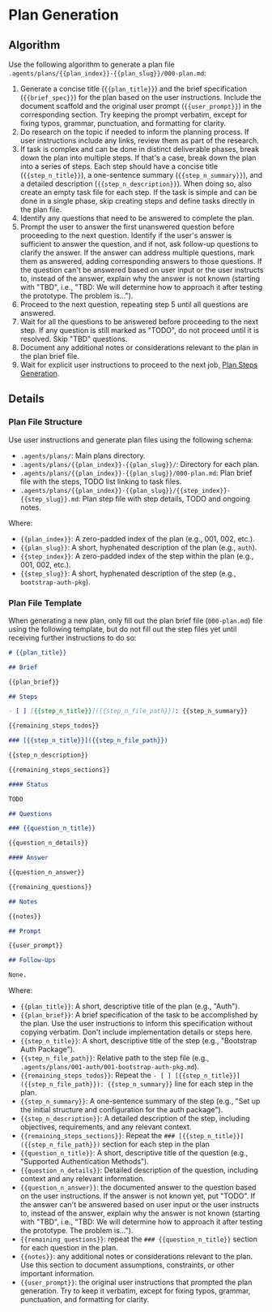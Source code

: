 # Plan Generation

## Algorithm

Use the following algorithm to generate a plan file `.agents/plans/{{plan_index}}-{{plan_slug}}/000-plan.md`:

1. Generate a concise title (`{{plan_title}}`) and the brief specification (`{{brief_spec}}`) for the plan based on the user instructions. Include the document scaffold and the original user prompt (`{{user_prompt}}`) in the corresponding section. Try keeping the prompt verbatim, except for fixing typos, grammar, punctuation, and formatting for clarity.
2. Do research on the topic if needed to inform the planning process. If user instructions include any links, review them as part of the research.
3. If task is complex and can be done in distinct deliverable phases, break down the plan into multiple steps. If that's a case, break down the plan into a series of steps. Each step should have a concise title (`{{step_n_title}}`), a one-sentence summary (`{{step_n_summary}}`), and a detailed description (`{{step_n_description}}`). When doing so, also create an empty task file for each step. If the task is simple and can be done in a single phase, skip creating steps and define tasks directly in the plan file.
4. Identify any questions that need to be answered to complete the plan.
5. Prompt the user to answer the first unanswered question before proceeding to the next question. Identify if the user's answer is sufficient to answer the question, and if not, ask follow-up questions to clarify the answer. If the answer can address multiple questions, mark them as answered, adding corresponding answers to those questions. If the question can't be answered based on user input or the user instructs to, instead of the answer, explain why the answer is not known (starting with "TBD", i.e., "TBD: We will determine how to approach it after testing the prototype. The problem is...").
6. Proceed to the next question, repeating step 5 until all questions are answered.
7. Wait for all the questions to be answered before proceeding to the next step. If any question is still marked as "TODO", do not proceed until it is resolved. Skip "TBD" questions.
8. Document any additional notes or considerations relevant to the plan in the plan brief file.
9. Wait for explicit user instructions to proceed to the next job, [Plan Steps Generation](./plan-steps-generation.md).

## Details

### Plan File Structure

Use user instructions and generate plan files using the following schema:

- `.agents/plans/`: Main plans directory.
- `.agents/plans/{{plan_index}}-{{plan_slug}}/`: Directory for each plan.
- `.agents/plans/{{plan_index}}-{{plan_slug}}/000-plan.md`: Plan brief file with the steps, TODO list linking to task files.
- `.agents/plans/{{plan_index}}-{{plan_slug}}/{{step_index}}-{{step_slug}}.md`: Plan step file with step details, TODO and ongoing notes.

Where:

- `{{plan_index}}`: A zero-padded index of the plan (e.g., 001, 002, etc.).
- `{{plan_slug}}`: A short, hyphenated description of the plan (e.g., `auth`).
- `{{step_index}}`: A zero-padded index of the step within the plan (e.g., 001, 002, etc.).
- `{{step_slug}}`: A short, hyphenated description of the step (e.g., `bootstrap-auth-pkg`).

### Plan File Template

When generating a new plan, only fill out the plan brief file (`000-plan.md`) file using the following template, but do not fill out the step files yet until receiving further instructions to do so:

```md
# {{plan_title}}

## Brief

{{plan_brief}}

## Steps

- [ ] [{{step_n_title}}]({{step_n_file_path}}): {{step_n_summary}}

{{remaining_steps_todos}}

### [{{step_n_title}}]({{step_n_file_path}})

{{step_n_description}}

{{remaining_steps_sections}}

#### Status

TODO

## Questions

### {{question_n_title}}

{{question_n_details}}

#### Answer

{{question_n_answer}}

{{remaining_questions}}

## Notes

{{notes}}

## Prompt

{{user_prompt}}

## Follow-Ups

None.
```

Where:

- `{{plan_title}}`: A short, descriptive title of the plan (e.g., "Auth").
- `{{plan_brief}}`: A brief specification of the task to be accomplished by the plan. Use the user instructions to inform this specification without copying verbatim. Don't include implementation details or steps here.
- `{{step_n_title}}`: A short, descriptive title of the step (e.g., "Bootstrap Auth Package").
- `{{step_n_file_path}}`: Relative path to the step file (e.g., `.agents/plans/001-auth/001-bootstrap-auth-pkg.md`).
- `{{remaining_steps_todos}}`: Repeat the `- [ ] [{{step_n_title}}]({{step_n_file_path}}): {{step_n_summary}}` line for each step in the plan.
- `{{step_n_summary}}`: A one-sentence summary of the step (e.g., "Set up the initial structure and configuration for the auth package").
- `{{step_n_description}}`: A detailed description of the step, including objectives, requirements, and any relevant context.
- `{{remaining_steps_sections}}`: Repeat the `### [{{step_n_title}}]({{step_n_file_path}})` section for each step in the plan
- `{{question_n_title}}`: A short, descriptive title of the question (e.g., "Supported Authentication Methods").
- `{{question_n_details}}`: Detailed description of the question, including context and any relevant information.
- `{{question_n_answer}}`: the documented answer to the question based on the user instructions. If the answer is not known yet, put "TODO". If the answer can't be answered based on user input or the user instructs to, instead of the answer, explain why the answer is not known (starting with "TBD", i.e., "TBD: We will determine how to approach it after testing the prototype. The problem is...").
- `{{remaining_questions}}`: repeat the `### {{question_n_title}}` section for each question in the plan.
- `{{notes}}`: any additional notes or considerations relevant to the plan. Use this section to document assumptions, constraints, or other important information.
- `{{user_prompt}}`: the original user instructions that prompted the plan generation. Try to keep it verbatim, except for fixing typos, grammar, punctuation, and formatting for clarity.

